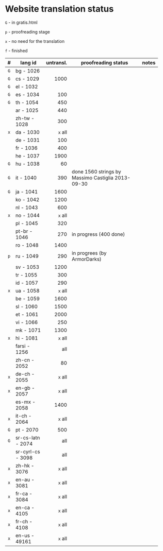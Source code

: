 ﻿

Website translation status
==========================

`G` - in gratis.html

`p` - proofreading stage

`x` - no need for the translation

`f` - finished

|  #  |      lang id      | untransl. |                proofreading status                | notes |
| :-: | ----------------- | --------: | ------------------------------------------------- | ----- |
| `G` | bg - 1026         |           |                                                   |       |
| `G` | cs - 1029         |      1000 |                                                   |       |
| `G` | el - 1032         |           |                                                   |       |
| `G` | es - 1034         |       100 |                                                   |       |
| `G` | th - 1054         |       450 |                                                   |       |
|     | ar - 1025         |       440 |                                                   |       |
|     | zh-tw - 1028      |       300 |                                                   |       |
| `x` | da - 1030         |   `x` all |                                                   |       |
|     | de - 1031         |       100 |                                                   |       |
|     | fr - 1036         |       400 |                                                   |       |
|     | he - 1037         |      1900 |                                                   |       |
| `G` | hu - 1038         |        60 |                                                   |       |
| `G` | it - 1040         |       390 | done 1560 strings by Massimo Castiglia 2013-09-30 |       |
| `G` | ja - 1041         |      1600 |                                                   |       |
|     | ko - 1042         |      1200 |                                                   |       |
|     | nl - 1043         |       600 |                                                   |       |
| `x` | no - 1044         |   `x` all |                                                   |       |
|     | pl - 1045         |       320 |                                                   |       |
|     | pt-br - 1046      |       270 | in progress (400 done)                            |       |
|     | ro - 1048         |      1400 |                                                   |       |
| `p` | ru - 1049         |       290 | in progrees (by ArmorDarks)                       |       |
|     | sv - 1053         |      1200 |                                                   |       |
|     | tr - 1055         |       300 |                                                   |       |
|     | id - 1057         |       290 |                                                   |       |
| `x` | ua - 1058         |   `x` all |                                                   |       |
|     | be - 1059         |      1600 |                                                   |       |
|     | sl - 1060         |      1500 |                                                   |       |
|     | et - 1061         |      2000 |                                                   |       |
|     | vi - 1066         |       250 |                                                   |       |
|     | mk - 1071         |      1300 |                                                   |       |
| `x` | hi - 1081         |   `x` all |                                                   |       |
|     | farsi - 1256      |       all |                                                   |       |
|     | zh-cn - 2052      |        80 |                                                   |       |
| `x` | de-ch - 2055      |   `x` all |                                                   |       |
| `x` | en-gb - 2057      |   `x` all |                                                   |       |
|     | es-mx - 2058      |      1400 |                                                   |       |
| `x` | it-ch - 2064      |   `x` all |                                                   |       |
| `G` | pt - 2070         |       500 |                                                   |       |
| `G` | sr-cs-latn - 2074 |       all |                                                   |       |
|     | sr-cyrl-cs - 3098 |       all |                                                   |       |
| `x` | zh-hk - 3076      |   `x` all |                                                   |       |
| `x` | en-au - 3081      |   `x` all |                                                   |       |
| `x` | fr-ca - 3084      |   `x` all |                                                   |       |
| `x` | en-ca - 4105      |   `x` all |                                                   |       |
| `x` | fr-ch - 4108      |   `x` all |                                                   |       |
| `x` | en-us - 49161     |   `x` all |                                                   |       |
